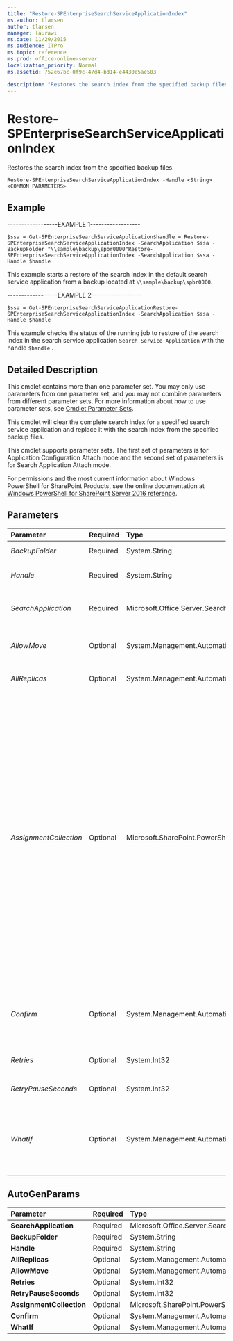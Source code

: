```yaml
---
title: "Restore-SPEnterpriseSearchServiceApplicationIndex"
ms.author: tlarsen
author: tlarsen
manager: laurawi
ms.date: 11/29/2015
ms.audience: ITPro
ms.topic: reference
ms.prod: office-online-server
localization_priority: Normal
ms.assetid: 752e67bc-0f9c-47d4-bd14-e4430e5ae503

description: "Restores the search index from the specified backup files."
---
```


# Restore-SPEnterpriseSearchServiceApplicationIndex

Restores the search index from the specified backup files.
  
```
Restore-SPEnterpriseSearchServiceApplicationIndex -Handle <String> <COMMON PARAMETERS>

```

## Example

------------------EXAMPLE 1------------------
  
```
$ssa = Get-SPEnterpriseSearchServiceApplication$handle = Restore-SPEnterpriseSearchServiceApplicationIndex -SearchApplication $ssa -BackupFolder "\\sample\backup\spbr0000"Restore-SPEnterpriseSearchServiceApplicationIndex -SearchApplication $ssa -Handle $handle
```

This example starts a restore of the search index in the default search service application from a backup located at  `\\sample\backup\spbr0000`.
  
------------------EXAMPLE 2------------------
  
```
$ssa = Get-SPEnterpriseSearchServiceApplicationRestore-SPEnterpriseSearchServiceApplicationIndex -SearchApplication $ssa -Handle $handle
```

This example checks the status of the running job to restore of the search index in the search service application  `Search Service Application` with the handle  `$handle` . 
  
## Detailed Description

This cmdlet contains more than one parameter set. You may only use parameters from one parameter set, and you may not combine parameters from different parameter sets. For more information about how to use parameter sets, see [Cmdlet Parameter Sets](https://go.microsoft.com/fwlink/?LinkID=187810). 
  
This cmdlet will clear the complete search index for a specified search service application and replace it with the search index from the specified backup files.
  
This cmdlet supports parameter sets. The first set of parameters is for Application Configuration Attach mode and the second set of parameters is for Search Application Attach mode.
  
For permissions and the most current information about Windows PowerShell for SharePoint Products, see the online documentation at [Windows PowerShell for SharePoint Server 2016 reference](https://go.microsoft.com/fwlink/p/?LinkId=671715). 
  
## Parameters

|**Parameter**|**Required**|**Type**|**Description**|
|:-----|:-----|:-----|:-----|
| _BackupFolder_ <br/> |Required  <br/> |System.String  <br/> |Specifies the full file path of the backup files.  <br/> |
| _Handle_ <br/> |Required  <br/> |System.String  <br/> |A handle returned from an initial call using Parameter set 1.  <br/> |
| _SearchApplication_ <br/> |Required  <br/> |Microsoft.Office.Server.Search.Administration.SearchServiceApplication  <br/> |Specifies the search service application that contains the index files that should be restored.  <br/> |
| _AllowMove_ <br/> |Optional  <br/> |System.Management.Automation.SwitchParameter  <br/> |Specifies a switch to move instead of copying files when restoring. Moving may be faster than copying.  <br/> |
| _AllReplicas_ <br/> |Optional  <br/> |System.Management.Automation.SwitchParameter  <br/> |Specifies a switch to restore **all** replicas, not just the primary.  <br/> |
| _AssignmentCollection_ <br/> |Optional  <br/> |Microsoft.SharePoint.PowerShell.SPAssignmentCollection  <br/> |Manages objects for the purpose of proper disposal. Use of objects, such as **SPWeb** or **SPSite**, can use large amounts of memory and use of these objects in Windows PowerShell scripts requires proper memory management. Using the **SPAssignment** object, you can assign objects to a variable and dispose of the objects after they are needed to free up memory. When **SPWeb**, **SPSite**, or **SPSiteAdministration** objects are used, the objects are automatically disposed of if an assignment collection or the **Global** parameter is not used.  <br/> > [!NOTE]> When the **Global** parameter is used, all objects are contained in the global store. If objects are not immediately used, or disposed of by using the **Stop-SPAssignment** command, an out-of-memory scenario can occur.           |
| _Confirm_ <br/> |Optional  <br/> |System.Management.Automation.SwitchParameter  <br/> |Prompts you for confirmation before executing the command. For more information, type the following command: **get-help about_commonparameters** <br/> |
| _Retries_ <br/> |Optional  <br/> |System.Int32  <br/> |Specifies the number of times to retry if temporary failure occurs.  <br/> |
| _RetryPauseSeconds_ <br/> |Optional  <br/> |System.Int32  <br/> |Seconds to pause between retries if temporary failure occurs.  <br/> |
| _WhatIf_ <br/> |Optional  <br/> |System.Management.Automation.SwitchParameter  <br/> |Displays a message that describes the effect of the command instead of executing the command. For more information, type the following command: **get-help about_commonparameters** <br/> |
   
## AutoGenParams

|**Parameter**|**Required**|**Type**|**Description**|
|:-----|:-----|:-----|:-----|
|**SearchApplication** <br/> |Required  <br/> |Microsoft.Office.Server.Search.Administration.SearchServiceApplication  <br/> ||
|**BackupFolder** <br/> |Required  <br/> |System.String  <br/> ||
|**Handle** <br/> |Required  <br/> |System.String  <br/> ||
|**AllReplicas** <br/> |Optional  <br/> |System.Management.Automation.SwitchParameter  <br/> ||
|**AllowMove** <br/> |Optional  <br/> |System.Management.Automation.SwitchParameter  <br/> ||
|**Retries** <br/> |Optional  <br/> |System.Int32  <br/> ||
|**RetryPauseSeconds** <br/> |Optional  <br/> |System.Int32  <br/> ||
|**AssignmentCollection** <br/> |Optional  <br/> |Microsoft.SharePoint.PowerShell.SPAssignmentCollection  <br/> ||
|**Confirm** <br/> |Optional  <br/> |System.Management.Automation.SwitchParameter  <br/> ||
|**WhatIf** <br/> |Optional  <br/> |System.Management.Automation.SwitchParameter  <br/> ||
   


